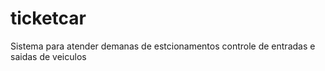 # ticketcar
Sistema para atender demanas de estcionamentos controle de entradas e saidas de veiculos
